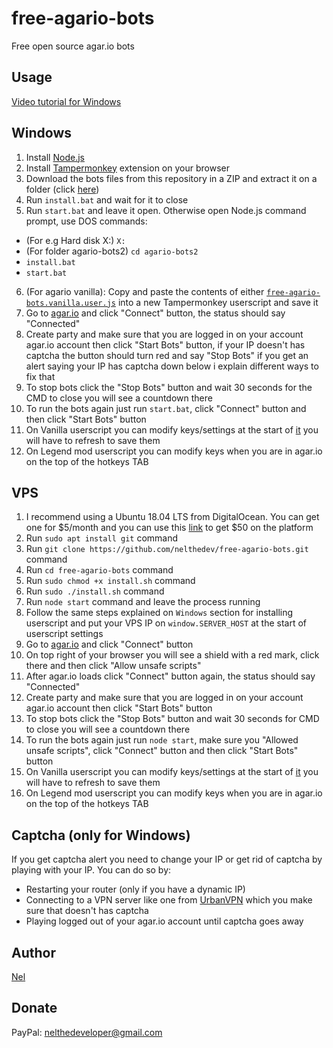 # free-agario-bots
Free open source agar.io bots



## Usage
[Video tutorial for Windows](https://www.youtube.com/watch?v=CROvbjyLmS0&feature=youtu.be)

Windows
-------
1. Install [Node.js](https://nodejs.org)
2. Install [Tampermonkey](https://chrome.google.com/webstore/detail/tampermonkey/dhdgffkkebhmkfjojejmpbldmpobfkfo) extension on your browser
3. Download the bots files from this repository in a ZIP and extract it on a folder (click [here](http://jimboy3100.github.io/ExampleScripts/agario-bots2/agario-bots.zip))
4. Run `install.bat` and wait for it to close
5. Run `start.bat` and leave it open. Otherwise open Node.js command prompt, use DOS commands:
- (For e.g Hard disk X:) `X:` 
- (For folder agario-bots2) `cd agario-bots2`
- `install.bat`
- `start.bat`
6. (For agario vanilla): Copy and paste the contents of either [`free-agario-bots.vanilla.user.js`](http://jimboy3100.github.io/ExampleScripts/agario-bots2/free-agario-bots.vanilla.user.js) into a new Tampermonkey userscript and save it
7. Go to [agar.io](https://agar.io) and click "Connect" button, the status should say "Connected"
8. Create party and make sure that you are logged in on your account agar.io account then click "Start Bots" button, if your IP doesn't has captcha the button should turn red and say "Stop Bots" if you get an alert saying your IP has captcha down below i explain different ways to fix that
9. To stop bots click the "Stop Bots" button and wait 30 seconds for the CMD to close you will see a countdown there
10. To run the bots again just run `start.bat`, click "Connect" button and then click "Start Bots" button
11. On Vanilla userscript you can modify keys/settings at the start of [it](http://jimboy3100.github.io/ExampleScripts/agario-bots2/free-agario-bots.vanilla.user.js#L11) you will have to refresh to save them
12. On Legend mod userscript you can modify keys when you are in agar.io on the top of the hotkeys TAB

VPS
-------
1. I recommend using a Ubuntu 18.04 LTS from DigitalOcean. You can get one for $5/month and you can use this [link](https://m.do.co/c/fa7a805f6e60) to get $50 on the platform
2. Run `sudo apt install git` command
3. Run `git clone https://github.com/nelthedev/free-agario-bots.git` command
4. Run `cd free-agario-bots` command
5. Run `sudo chmod +x install.sh` command
6. Run `sudo ./install.sh` command
7. Run `node start` command and leave the process running
8. Follow the same steps explained on `Windows` section for installing userscript and put your VPS IP on `window.SERVER_HOST` at the start of userscript settings
9. Go to [agar.io](https://agar.io) and click "Connect" button
10. On top right of your browser you will see a shield with a red mark, click there and then click "Allow unsafe scripts"
11. After agar.io loads click "Connect" button again, the status should say "Connected"
12. Create party and make sure that you are logged in on your account agar.io account then click "Start Bots" button
13. To stop bots click the "Stop Bots" button and wait 30 seconds for CMD to close you will see a countdown there
14. To run the bots again just run `node start`, make sure you "Allowed unsafe scripts", click "Connect" button and then click "Start Bots" button
15. On Vanilla userscript you can modify keys/settings at the start of [it](http://jimboy3100.github.io/ExampleScripts/agario-bots2/free-agario-bots.vanilla.user.js#L11) you will have to refresh to save them
16. On Legend mod userscript you can modify keys when you are in agar.io on the top of the hotkeys TAB


## Captcha (only for Windows)
If you get captcha alert you need to change your IP or get rid of captcha by playing with your IP. You can do so by:
- Restarting your router (only if you have a dynamic IP)
- Connecting to a VPN server like one from [UrbanVPN](https://www.urban-vpn.com/) which you make sure that doesn't has captcha
- Playing logged out of your agar.io account until captcha goes away

## Author
[Nel](https://github.com/nelthedev/free-agario-bots)

## Donate
PayPal: nelthedeveloper@gmail.com
